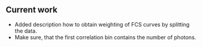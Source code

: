 
Current work
------------

* Added description how to obtain weighting of FCS curves by splitting the data.
* Make sure, that the first correlation bin contains the number of photons.

 